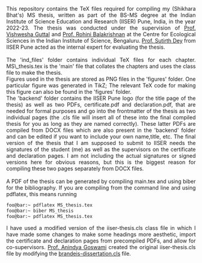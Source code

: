 <p align="justify">
This repository contains the TeX files required for compiling my (Shikhara Bhat's) MS thesis, written as part of the BS-MS degree at the Indian Institute of Science Education and Research (IISER) Pune, India, in the year 2022-23. The thesis was conducted under the supervision of <a href='https://teelabiisc.wordpress.com/'>Prof. Vishwesha Guttal</a> and <a href='https://sites.google.com/view/rohinibalakrishnanlab/home'>Prof. Rohini Balakrishnan</a> at the Centre for Ecological Sciences in the Indian Institute of Science, Bengaluru. <a href='https://sites.google.com/a/acads.iiserpune.ac.in/sdlab/pbl-iiser-p'>Prof. Sutirth Dey</a> from IISER Pune acted as the internal expert for evaluating the thesis.
</br>
</br>
The 'ind_files' folder contains individual TeX files for each chapter. MS\_thesis.tex is the 'main' file that collates the chapters and uses the class file to make the thesis.</br>
Figures used in the thesis are stored as PNG files in the 'figures' folder. One particular figure was generated in TikZ; The relevant TeX code for making this figure can also be found in the 'figures' folder. </br>
The 'backend' folder contains the IISER Pune logo (for the title page of the thesis) as well as two PDFs, certificate.pdf and declaration.pdf, that are needed for formal purposes and go into the frontmatter of the thesis as two individual pages (the .cls file will insert all of these into the final compiled thesis for you as long as they are named correctly). These latter PDFs are compiled from DOCX files which are also present in the 'backend' folder and can be edited if you want to include your own name,title, etc. The final version of the thesis that I am supposed to submit to IISER needs the signatures of the student (me) as well as the supervisors on the certificate and declaration pages. I am not including the actual signatures or signed versions here for obvious reasons, but this is the biggest reason for compiling these two pages separately from DOCX files.</br>
</br>
A PDF of the thesis can be generated by compiling main.tex and using biber for the bibliography. If you are compiling from the command line and using pdflatex, this means running
</p>

```zsh
foo@bar:~ pdflatex MS_thesis.tex
foo@bar:~ biber MS_thesis
foo@bar:~ pdflatex MS_thesis.tex
```
<p align="justify">
I have used a modified version of the iiser-thesis.cls class file in which I have made some changes to make some headings more aesthetic, import the certificate and declaration pages from precompiled PDFs, and allow for co-supervisors. <a href='https://sites.google.com/site/anindyagoswami/info'>Prof. Anindya Goswami</a> created the original iiser-thesis.cls file by modifying the <a href='https://ctan.org/tex-archive/macros/latex/contrib/brandeis-dissertation?lang=en'>brandeis-dissertation.cls</a> file.
</p>

